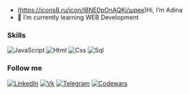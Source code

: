 - (https://icons8.ru/icon/I8NE0pOnAQKj/шрек)Hi, I’m Adina
- 🌱 I’m currently learning WEB Development

### Skills

![JavaScript](https://img.shields.io/badge/-JavaScript-000?style=for-the-badge&logo=javascript)
![Html](https://img.shields.io/badge/-html-000?style=for-the-badge&logo=html5)
![Css](https://img.shields.io/badge/-css-000?style=for-the-badge&logo=css3&logoColor=blue)
![Sql](https://img.shields.io/badge/-SQL-000?style=for-the-badge&logo=postgresql)

### Follow me
[![LinkedIn](https://img.shields.io/badge/-LinkedIn-000?style=for-the-badge&logo=LinkedIn&logoColor=007BB6)](https://www.linkedin.com/in/zhussupova/)
[![Vk](https://img.shields.io/badge/-Vk-000?style=for-the-badge&logo=vk&logoColor=blue)](https://vk.com/id421428191)
[![Telegram](https://img.shields.io/badge/-Telegram-000?style=for-the-badge&logo=telegram)](https://t.me/darriuwaa)
[![Codewars](https://img.shields.io/badge/-Instagram-000?style=for-the-badge&logo=instagram)](https://www.instagram.com/zhussupova.di/)

<!---
Valera0505/Valera0505 is a ✨ special ✨ repository because its `README.md` (this file) appears on your GitHub profile.
You can click the Preview link to take a look at your changes.
--->

